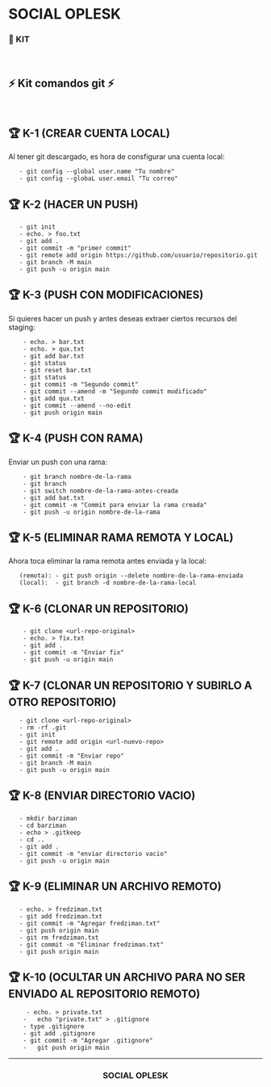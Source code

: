 # SOCIAL OPLESK
### 💼 KIT 
<br/>

## ⚡️ Kit comandos git ⚡️
<br/> 

## 🏆 K-1 (CREAR CUENTA LOCAL)
Al tener git descargado, es hora de consfigurar una cuenta local:
```
   - git config --global user.name "Tu nombre"
   - git config --globaL user.email "Tu correo"
```


## 🏆 K-2 (HACER UN PUSH)
```
   - git init
   - echo. > foo.txt
   - git add .
   - git commit -m "primer commit"
   - git remote add origin https://github.com/usuario/repositorio.git
   - git branch -M main
   - git push -u origin main

```

## 🏆 K-3 (PUSH CON MODIFICACIONES)
 Si quieres hacer un push y antes deseas extraer ciertos recursos del staging:
```
    - echo. > bar.txt
    - echo. > qux.txt
    - git add bar.txt
    - git status
    - git reset bar.txt
    - git status
    - git commit -m "Segundo commit"
    - git commit --amend -m "Segundo commit modificado"
    - git add qux.txt
    - git commit --amend --no-edit
    - git push origin main
```

## 🏆 K-4 (PUSH CON RAMA)
  Enviar un push con una rama:
```  
    - git branch nombre-de-la-rama
    - git branch
    - git switch nombre-de-la-rama-antes-creada
    - git add bat.txt
    - git commit -m "Commit para enviar la rama creada"
    - git push -u origin nombre-de-la-rama
```

## 🏆 K-5 (ELIMINAR RAMA REMOTA Y LOCAL)
 Ahora toca eliminar la rama remota antes enviada y la local:
 ``` 
    (remota): - git push origin --delete nombre-de-la-rama-enviada
    (local):  - git branch -d nombre-de-la-rama-local
```

## 🏆 K-6 (CLONAR UN REPOSITORIO)
```
    - git clone <url-repo-original>
    - echo. > fix.txt
    - git add .
    - git commit -m "Enviar fix"
    - git push -u origin main
```

## 🏆 K-7 (CLONAR UN REPOSITORIO Y SUBIRLO A OTRO REPOSITORIO)
```
   - git clone <url-repo-original>
   - rm -rf .git
   - git init
   - git remote add origin <url-nuevo-repo>
   - git add .
   - git commit -m "Enviar repo"
   - git branch -M main
   - git push -u origin main
```

## 🏆 K-8 (ENVIAR DIRECTORIO VACIO)
```
   - mkdir barziman
   - cd barziman
   - echo > .gitkeep
   - cd ..
   - git add .
   - git commit -m "enviar directorio vacio"
   - git push -u origin main
``` 

## 🏆 K-9 (ELIMINAR UN ARCHIVO REMOTO)
```
   - echo. > fredziman.txt
   - git add fredziman.txt
   - git commit -m "Agregar fredziman.txt"
   - git push origin main
   - git rm fredziman.txt
   - git commit -m "Eliminar fredziman.txt"
   - git push origin main
```

## 🏆 K-10 (OCULTAR UN ARCHIVO PARA NO SER ENVIADO AL REPOSITORIO REMOTO)
```
 	 - echo. > private.txt
    -	echo "private.txt" > .gitignore
    - type .gitignore
    - git add .gitignore
    - git commit -m "Agregar .gitignore"
    -	git push origin main
```

---
<h3 align="center">SOCIAL OPLESK</h3>

